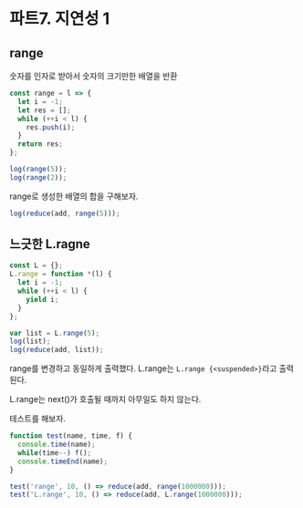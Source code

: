 # 파트7. 지연성 1

## range

숫자를 인자로 받아서 숫자의 크기만한 배열을 반환

```js
const range = l => {
  let i = -1;
  let res = [];
  while (++i < l) {
    res.push(i);
  }
  return res;
};

log(range(5));
log(range(2));
```

range로 생성한 배열의 합을 구해보자.

```js
log(reduce(add, range(5)));
```

## 느긋한 L.ragne

```js
const L = {};
L.range = function *(l) {
  let i = -1;
  while (++i < l) {
    yield i;
  }
};

var list = L.range(5);
log(list);
log(reduce(add, list));
```

range를 변경하고 동일하게 출력했다.
L.range는 `L.range {<suspended>}`라고 출력된다.

L.range는 next()가 호출될 때까지 아무일도 하지 않는다.

테스트를 해보자.

```js
function test(name, time, f) {
  console.time(name);
  while(time--) f();
  console.timeEnd(name);
}

test('range', 10, () => reduce(add, range(1000000)));
test('L.range', 10, () => reduce(add, L.range(1000000)));
```
